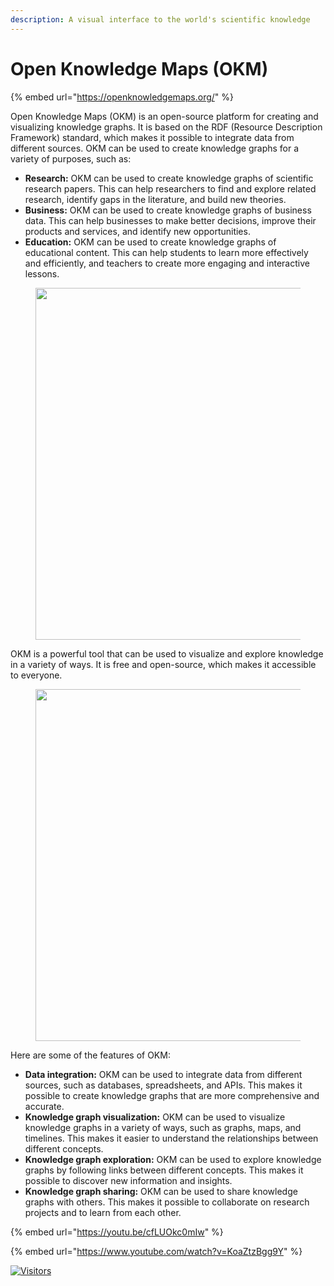 ```yaml
---
description: A visual interface to the world's scientific knowledge
---
```


# Open Knowledge Maps (OKM)

{% embed url="https://openknowledgemaps.org/" %}

Open Knowledge Maps (OKM) is an open-source platform for creating and visualizing knowledge graphs. It is based on the RDF (Resource Description Framework) standard, which makes it possible to integrate data from different sources. OKM can be used to create knowledge graphs for a variety of purposes, such as:

* **Research:** OKM can be used to create knowledge graphs of scientific research papers. This can help researchers to find and explore related research, identify gaps in the literature, and build new theories.
* **Business:** OKM can be used to create knowledge graphs of business data. This can help businesses to make better decisions, improve their products and services, and identify new opportunities.
* **Education:** OKM can be used to create knowledge graphs of educational content. This can help students to learn more effectively and efficiently, and teachers to create more engaging and interactive lessons.

<figure><img src="https://iiif.elifesciences.org/journal-cms/labs-post-preview%2F2020-02%2Fimage1.png/full/1110,/0/default.webp" alt="" width="563"></figure>

OKM is a powerful tool that can be used to visualize and explore knowledge in a variety of ways. It is free and open-source, which makes it accessible to everyone.

<figure><img src="https://openknowledgemaps.org/img/newsletter/gotriple-platform-twitter.jpg" alt="" width="563"></figure>

Here are some of the features of OKM:

* **Data integration:** OKM can be used to integrate data from different sources, such as databases, spreadsheets, and APIs. This makes it possible to create knowledge graphs that are more comprehensive and accurate.
* **Knowledge graph visualization:** OKM can be used to visualize knowledge graphs in a variety of ways, such as graphs, maps, and timelines. This makes it easier to understand the relationships between different concepts.
* **Knowledge graph exploration:** OKM can be used to explore knowledge graphs by following links between different concepts. This makes it possible to discover new information and insights.
* **Knowledge graph sharing:** OKM can be used to share knowledge graphs with others. This makes it possible to collaborate on research projects and to learn from each other.



{% embed url="https://youtu.be/cfLUOkc0mIw" %}

{% embed url="https://www.youtube.com/watch?v=KoaZtzBgg9Y" %}

[![Visitors](https://api.visitorbadge.io/api/visitors?path=https%3A%2F%2Fgithub.com%2Fdrshahizan\&labelColor=%23697689\&countColor=%23555555\&style=plastic)](https://visitorbadge.io/status?path=https%3A%2F%2Fgithub.com%2Fdrshahizan)
